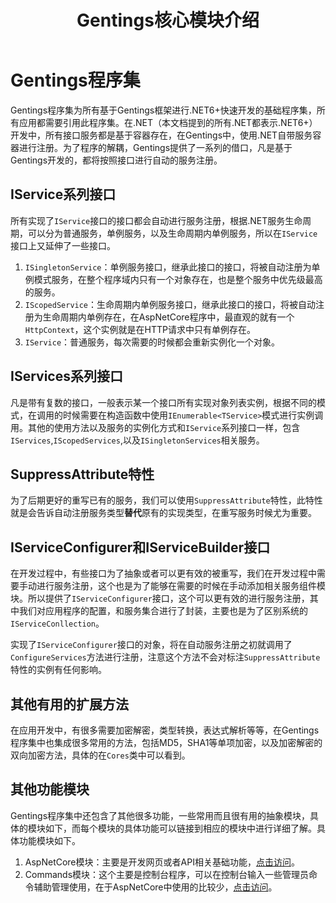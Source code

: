 ﻿---
title: Gentings核心模块介绍
---

# Gentings程序集

Gentings程序集为所有基于Gentings框架进行.NET6+快速开发的基础程序集，所有应用都需要引用此程序集。在.NET（本文档提到的所有.NET都表示.NET6+）开发中，所有接口服务都是基于容器存在，在Gentings中，使用.NET自带服务容器进行注册。为了程序的解耦，Gentings提供了一系列的借口，凡是基于Gentings开发的，都将按照接口进行自动的服务注册。

## IService系列接口

所有实现了`IService`接口的接口都会自动进行服务注册，根据.NET服务生命周期，可以分为普通服务，单例服务，以及生命周期内单例服务，所以在`IService`接口上又延伸了一些接口。

1. `ISingletonService`：单例服务接口，继承此接口的接口，将被自动注册为单例模式服务，在整个程序域内只有一个对象存在，也是整个服务中优先级最高的服务。
2. `IScopedService`：生命周期内单例服务接口，继承此接口的接口，将被自动注册为生命周期内单例存在，在AspNetCore程序中，最直观的就有一个`HttpContext`，这个实例就是在HTTP请求中只有单例存在。
3. `IService`：普通服务，每次需要的时候都会重新实例化一个对象。

## IServices系列接口

凡是带有复数的接口，一般表示某一个接口所有实现对象列表实例，根据不同的模式，在调用的时候需要在构造函数中使用`IEnumerable<TService>`模式进行实例调用。其他的使用方法以及服务的实例化方式和`IService`系列接口一样，包含`IServices`,`IScopedServices`,以及`ISingletonServices`相关服务。

## SuppressAttribute特性

为了后期更好的重写已有的服务，我们可以使用`SuppressAttribute`特性，此特性就是会告诉自动注册服务类型**替代**原有的实现类型，在重写服务时候尤为重要。

## IServiceConfigurer和IServiceBuilder接口

在开发过程中，有些接口为了抽象或者可以更有效的被重写，我们在开发过程中需要手动进行服务注册，这个也是为了能够在需要的时候在手动添加相关服务组件模块。所以提供了`IServiceConfigurer`接口，这个可以更有效的进行服务注册，其中我们对应用程序的配置，和服务集合进行了封装，主要也是为了区别系统的`IServiceConllection`。

实现了`IServiceConfigurer`接口的对象，将在自动服务注册之初就调用了`ConfigureServices`方法进行注册，注意这个方法不会对标注`SuppressAttribute`特性的实例有任何影响。

## 其他有用的扩展方法

在应用开发中，有很多需要加密解密，类型转换，表达式解析等等，在Gentings程序集中也集成很多常用的方法，包括MD5，SHA1等单项加密，以及加密解密的双向加密方法，具体的在`Cores`类中可以看到。

## 其他功能模块

Gentings程序集中还包含了其他很多功能，一些常用而且很有用的抽象模块，具体的模块如下，而每个模块的具体功能可以链接到相应的模块中进行详细了解。具体功能模块如下。

1. AspNetCore模块：主要是开发网页或者API相关基础功能，[点击访问](./aspnetcore/index.md)。
2. Commands模块：这个主要是控制台程序，可以在控制台输入一些管理员命令辅助管理使用，在于AspNetCore中使用的比较少，[点击访问](./commands/index.md)。